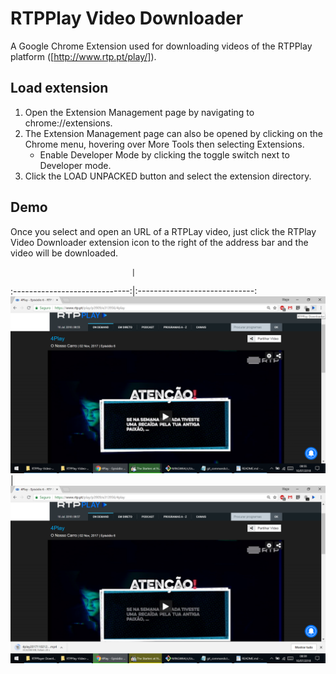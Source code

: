 # RTPPlay Video Downloader
A Google Chrome Extension used for downloading videos of the RTPPlay platform ([http://www.rtp.pt/play/]).

## Load extension

1. Open the Extension Management page by navigating to chrome://extensions.
2. The Extension Management page can also be opened by clicking on the Chrome menu, hovering over More Tools then selecting Extensions.
    * Enable Developer Mode by clicking the toggle switch next to Developer mode.
3. Click the LOAD UNPACKED button and select the extension directory.

## Demo
Once you select and open an URL of a RTPLay video, just click the RTPlay Video Downloader extension icon to the right of the address bar and the video will be downloaded.

                               |                 
:-----------------------------:|:-----------------------------:
![](demo/rtpplay-demo-1.png)   |  ![](demo/rtpplay-demo-2.png)

